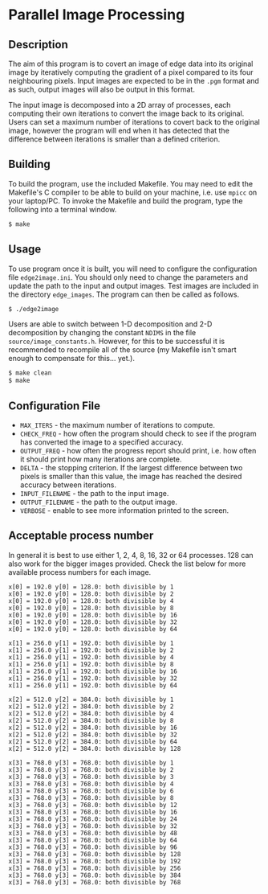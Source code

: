 # Parallel Image Processing

## Description

The aim of this program is to covert an image of edge data into its original image by iteratively computing the gradient of a pixel compared to its four neighbouring pixels. Input images are expected to be in the `.pgm` format and as such, output images will also be output in this format.

The input image is decomposed into a 2D array of processes, each computing their own iterations to convert the image back to its original. Users can set a maximum number of iterations to covert back to the original image, however the program will end when it has detected that the difference between iterations is smaller than a defined criterion.

## Building

To build the program, use the included Makefile. You may need to edit the Makefile's C compiler to be able to build on your machine, i.e. use `mpicc` on your laptop/PC. To invoke the Makefile and build the program, type the following into a terminal window.

```bash
$ make
```

## Usage

To use program once it is built, you will need to configure the configuration file `edge2image.ini`. You should only need to change the parameters and update the path to the input and output images. Test images are included in the directory `edge_images`. The program can then be called as follows.

```bash
$ ./edge2image
```

Users are able to switch between 1-D decomposition and 2-D decomposition by changing the constant `NDIMS` in the file `source/image_constants.h`. However, for this to be successful it is recommended to recompile all of the source (my Makefile isn't smart enough to compensate for this... yet.).

```bash
$ make clean
$ make
```

## Configuration File

* `MAX_ITERS` - the maximum number of iterations to compute.
* `CHECK_FREQ` - how often the program should check to see if the program has converted the image to a specified accuracy.
* `OUTPUT_FREQ` - how often the progress report should print, i.e. how often it should print how many iterations are complete.
* `DELTA` - the stopping criterion. If the largest difference between two pixels is smaller than this value, the image has reached the desired accuracy between iterations.
* `INPUT_FILENAME` - the path to the input image.
* `OUTPUT_FILENAME` - the path to the output image.
* `VERBOSE` - enable to see more information printed to the screen.

## Acceptable process number

In general it is best to use either 1, 2, 4, 8, 16, 32 or 64 processes. 128 can also work for the bigger images provided. Check the list below for more available process numbers for each image.

```
x[0] = 192.0 y[0] = 128.0: both divisible by 1
x[0] = 192.0 y[0] = 128.0: both divisible by 2
x[0] = 192.0 y[0] = 128.0: both divisible by 4
x[0] = 192.0 y[0] = 128.0: both divisible by 8
x[0] = 192.0 y[0] = 128.0: both divisible by 16
x[0] = 192.0 y[0] = 128.0: both divisible by 32
x[0] = 192.0 y[0] = 128.0: both divisible by 64

x[1] = 256.0 y[1] = 192.0: both divisible by 1
x[1] = 256.0 y[1] = 192.0: both divisible by 2
x[1] = 256.0 y[1] = 192.0: both divisible by 4
x[1] = 256.0 y[1] = 192.0: both divisible by 8
x[1] = 256.0 y[1] = 192.0: both divisible by 16
x[1] = 256.0 y[1] = 192.0: both divisible by 32
x[1] = 256.0 y[1] = 192.0: both divisible by 64

x[2] = 512.0 y[2] = 384.0: both divisible by 1
x[2] = 512.0 y[2] = 384.0: both divisible by 2
x[2] = 512.0 y[2] = 384.0: both divisible by 4
x[2] = 512.0 y[2] = 384.0: both divisible by 8
x[2] = 512.0 y[2] = 384.0: both divisible by 16
x[2] = 512.0 y[2] = 384.0: both divisible by 32
x[2] = 512.0 y[2] = 384.0: both divisible by 64
x[2] = 512.0 y[2] = 384.0: both divisible by 128

x[3] = 768.0 y[3] = 768.0: both divisible by 1
x[3] = 768.0 y[3] = 768.0: both divisible by 2
x[3] = 768.0 y[3] = 768.0: both divisible by 3
x[3] = 768.0 y[3] = 768.0: both divisible by 4
x[3] = 768.0 y[3] = 768.0: both divisible by 6
x[3] = 768.0 y[3] = 768.0: both divisible by 8
x[3] = 768.0 y[3] = 768.0: both divisible by 12
x[3] = 768.0 y[3] = 768.0: both divisible by 16
x[3] = 768.0 y[3] = 768.0: both divisible by 24
x[3] = 768.0 y[3] = 768.0: both divisible by 32
x[3] = 768.0 y[3] = 768.0: both divisible by 48
x[3] = 768.0 y[3] = 768.0: both divisible by 64
x[3] = 768.0 y[3] = 768.0: both divisible by 96
x[3] = 768.0 y[3] = 768.0: both divisible by 128
x[3] = 768.0 y[3] = 768.0: both divisible by 192
x[3] = 768.0 y[3] = 768.0: both divisible by 256
x[3] = 768.0 y[3] = 768.0: both divisible by 384
x[3] = 768.0 y[3] = 768.0: both divisible by 768
```
